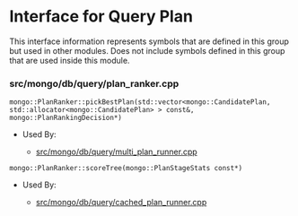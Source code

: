 
# Interface for Query Plan
This interface information represents symbols that are defined in this group but used in other modules.  Does not include symbols defined in this group that are used inside this module.

### src/mongo/db/query/plan\_ranker.cpp

<div></div>

    mongo::PlanRanker::pickBestPlan(std::vector<mongo::CandidatePlan, std::allocator<mongo::CandidatePlan> > const&, mongo::PlanRankingDecision*)

- Used By:

    - [src/mongo/db/query/multi\_plan\_runner.cpp](../../../../core\_query\_system/query\_execution)

<div></div>

    mongo::PlanRanker::scoreTree(mongo::PlanStageStats const*)

- Used By:

    - [src/mongo/db/query/cached\_plan\_runner.cpp](../../../../core\_query\_system/query\_execution)
